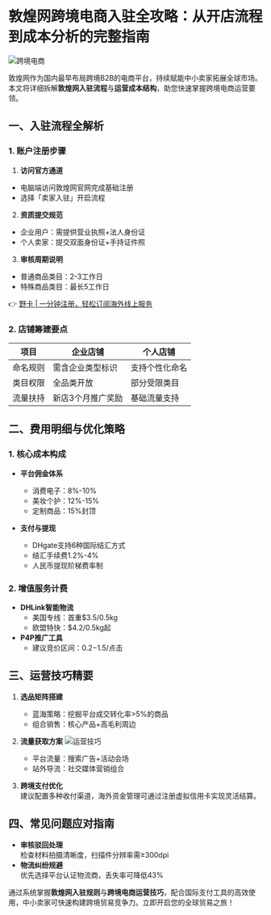 # 敦煌网跨境电商入驻全攻略：从开店流程到成本分析的完整指南

![跨境电商](https://bbtdd.com/yeka)

敦煌网作为国内最早布局跨境B2B的电商平台，持续赋能中小卖家拓展全球市场。本文将详细拆解**敦煌网入驻流程**与**运营成本结构**，助您快速掌握跨境电商运营要领。

## 一、入驻流程全解析
### 1. 账户注册步骤
1. **访问官方通道**  
- 电脑端访问敦煌网官网完成基础注册
- 选择「卖家入驻」开启流程
2. **资质提交规范**
- 企业用户：需提供营业执照+法人身份证
- 个人卖家：提交双面身份证+手持证件照
3. **审核周期说明**
- 普通商品类目：2-3工作日
- 特殊商品类目：最长5工作日

👉 [野卡 | 一分钟注册，轻松订阅海外线上服务](https://bbtdd.com/yeka)

### 2. 店铺筹建要点
| 项目        | 企业店铺                  | 个人店铺                  |
|-------------|---------------------------|---------------------------|
| 命名规则    | 需含企业类型标识          | 支持个性化命名            |
| 类目权限    | 全品类开放                | 部分受限类目              |
| 流量扶持    | 新店3个月推广奖励         | 基础流量支持              |

## 二、费用明细与优化策略
### 1. 核心成本构成
- **平台佣金体系**
  - 消费电子：8%-10% 
  - 美妆个护：12%-15%
  - 定制商品：15%封顶

- **支付与提现**
  - DHgate支持6种国际结汇方式
  - 结汇手续费1.2%-4%
  - 人民币提现阶梯费率制

### 2. 增值服务计费
- **DHLink智能物流**
  - 美国专线：首重$3.5/0.5kg
  - 欧盟特快：$4.2/0.5kg起
- **P4P推广工具**
  - 建议竞价区间：$0.2-$1.5/点击

## 三、运营技巧精要
1. **选品矩阵搭建**  
   - 蓝海策略：挖掘平台成交转化率>5%的商品
   - 组合销售：核心产品+高毛利周边

2. **流量获取方案**
   ![运营技巧](https://bbtdd.com/yeka)
   - 平台流量：搜索广告+活动会场
   - 站外导流：社交媒体营销组合

3. **跨境支付优化**  
   建议配置多种收付渠道，海外资金管理可通过注册虚拟信用卡实现灵活结算。

## 四、常见问题应对指南
- **审核驳回处理**  
  检查材料拍摄清晰度，扫描件分辨率需≥300dpi
- **物流纠纷规避**  
  优先选择平台认证物流商，丢失率可降低43%

通过系统掌握**敦煌网入驻规则**与**跨境电商运营技巧**，配合国际支付工具的高效使用，中小卖家可快速构建跨境贸易竞争力。立即开启您的全球贸易之旅！